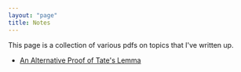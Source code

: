 ```yaml
---
layout: "page"
title: Notes
---
```


This page is a collection of various pdfs on topics that I've written up.

* [An Alternative Proof of Tate's Lemma][1]

[1]:/downloads/Tate_s_Lemma_New_version.pdf
